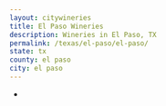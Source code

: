 ```yaml
---
layout: citywineries
title: El Paso Wineries
description: Wineries in El Paso, TX
permalink: /texas/el-paso/el-paso/
state: tx
county: el paso
city: el paso
---
```

-
